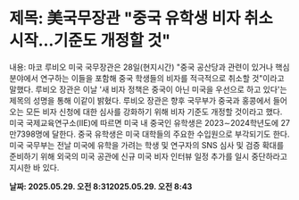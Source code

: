 # **제목: 美국무장관 "중국 유학생 비자 취소 시작…기준도 개정할 것"**

  내용: 마코 루비오 미국 국무장관은 28일(현지시간) "중국 공산당과 관련이 있거나 핵심 분야에서 연구하는 이들을 포함해 중국 학생들의 비자를 적극적으로 취소할 것"이라고 말했다.           루비오 장관은 이날 '새 비자 정책은 중국이 아닌 미국을 우선으로 하고 있다'는 제목의 성명을 통해 이같이 밝혔다. 루비오 장관은 향후 국무부가 중국과 홍콩에서 들어오는 모든 비자 신청에 대한 심사를 강화하기 위해 비자 기준도 개정할 것이라고 했다.           미국 국제교육연구소(IIE)에 따르면 미국 내 중국인 유학생은 2023∼2024학년도에 27만7398명에 달한다. 중국 유학생은 미국 대학들의 주요한 수입원으로 부각되기도 한다.           미국 국무부는 전날 미국에 유학을 가려는 학생 및 연구자의 SNS 심사 및 검증 확대를 준비하기 위해 외국의 미국 공관에 신규 미국 비자 인터뷰 일정 추가를 일시 중단하라고 지시한 바 있다.

  **날짜: 2025.05.29. 오전 8:312025.05.29. 오전 8:43**